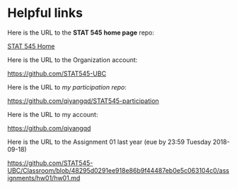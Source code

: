 # Helpful links

Here is the URL to the **STAT 545 home page** repo:

[STAT 545 Home](https://github.com/STAT545-UBC/STAT545-home)

Here is the URL to the Organization account:

https://github.com/STAT545-UBC

Here is the URL to _my participation repo_: 

https://github.com/qiyangqd/STAT545-participation

Here is the URL to my account:

https://github.com/qiyangqd

Here is the URL to the Assignment 01 last year (eue by 23:59 Tuesday 2018-09-18)

https://github.com/STAT545-UBC/Classroom/blob/48295d0291ee918e86b9f44487eb0e5c063104c0/assignments/hw01/hw01.md

